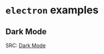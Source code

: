 # `electron` examples

## Dark Mode

SRC: [Dark Mode](https://www.electronjs.org/docs/latest/tutorial/dark-mode)
